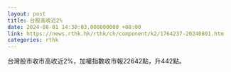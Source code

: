 ```yaml
---
layout: post
title: 台股高收近2%
date: 2024-08-01 14:30:03.000000000 +08:00
link: https://news.rthk.hk/rthk/ch/component/k2/1764237-20240801.htm
categories: rthk
---
```


台灣股市收市高收近2%，加權指數收市報22642點，升442點。
